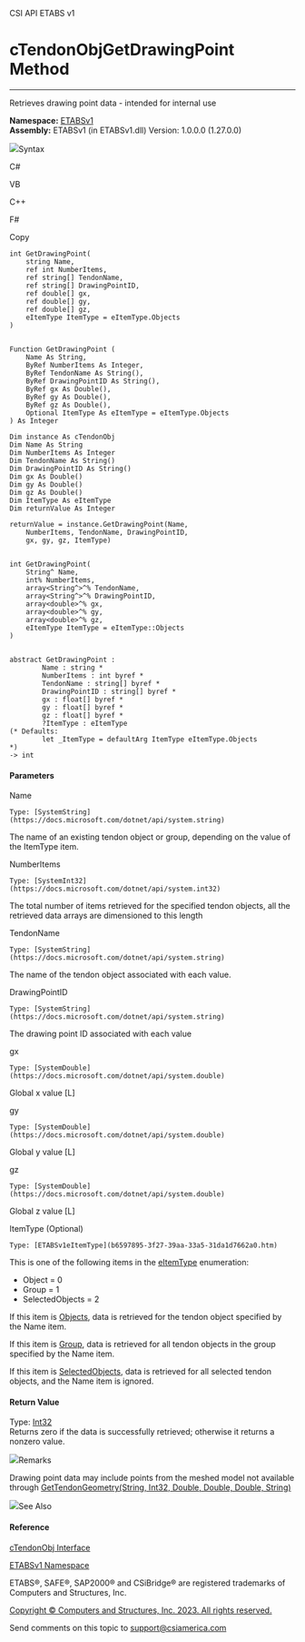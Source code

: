﻿

CSI API ETABS v1

# cTendonObjGetDrawingPoint Method  
  
---  
  
Retrieves drawing point data - intended for internal use

**Namespace:** [ETABSv1](2780f1b8-2033-5289-2298-1cdb2a7508d9.htm)  
**Assembly:** ETABSv1 (in ETABSv1.dll) Version: 1.0.0.0 (1.27.0.0)

![](../icons/SectionExpanded.png)Syntax

C#

VB

C++

F#

Copy

    
    
    int GetDrawingPoint(
    	string Name,
    	ref int NumberItems,
    	ref string[] TendonName,
    	ref string[] DrawingPointID,
    	ref double[] gx,
    	ref double[] gy,
    	ref double[] gz,
    	eItemType ItemType = eItemType.Objects
    )
    
    
    Function GetDrawingPoint ( 
    	Name As String,
    	ByRef NumberItems As Integer,
    	ByRef TendonName As String(),
    	ByRef DrawingPointID As String(),
    	ByRef gx As Double(),
    	ByRef gy As Double(),
    	ByRef gz As Double(),
    	Optional ItemType As eItemType = eItemType.Objects
    ) As Integer
    
    Dim instance As cTendonObj
    Dim Name As String
    Dim NumberItems As Integer
    Dim TendonName As String()
    Dim DrawingPointID As String()
    Dim gx As Double()
    Dim gy As Double()
    Dim gz As Double()
    Dim ItemType As eItemType
    Dim returnValue As Integer
    
    returnValue = instance.GetDrawingPoint(Name, 
    	NumberItems, TendonName, DrawingPointID, 
    	gx, gy, gz, ItemType)
    
    
    int GetDrawingPoint(
    	String^ Name, 
    	int% NumberItems, 
    	array<String^>^% TendonName, 
    	array<String^>^% DrawingPointID, 
    	array<double>^% gx, 
    	array<double>^% gy, 
    	array<double>^% gz, 
    	eItemType ItemType = eItemType::Objects
    )
    
    
    abstract GetDrawingPoint : 
            Name : string * 
            NumberItems : int byref * 
            TendonName : string[] byref * 
            DrawingPointID : string[] byref * 
            gx : float[] byref * 
            gy : float[] byref * 
            gz : float[] byref * 
            ?ItemType : eItemType 
    (* Defaults:
            let _ItemType = defaultArg ItemType eItemType.Objects
    *)
    -> int 
    

#### Parameters

Name

    Type: [SystemString](https://docs.microsoft.com/dotnet/api/system.string)  
The name of an existing tendon object or group, depending on the value of the
ItemType item.

NumberItems

    Type: [SystemInt32](https://docs.microsoft.com/dotnet/api/system.int32)  
The total number of items retrieved for the specified tendon objects, all the
retrieved data arrays are dimensioned to this length

TendonName

    Type: [SystemString](https://docs.microsoft.com/dotnet/api/system.string)  
The name of the tendon object associated with each value.

DrawingPointID

    Type: [SystemString](https://docs.microsoft.com/dotnet/api/system.string)  
The drawing point ID associated with each value

gx

    Type: [SystemDouble](https://docs.microsoft.com/dotnet/api/system.double)  
Global x value [L]

gy

    Type: [SystemDouble](https://docs.microsoft.com/dotnet/api/system.double)  
Global y value [L]

gz

    Type: [SystemDouble](https://docs.microsoft.com/dotnet/api/system.double)  
Global z value [L]

ItemType (Optional)

    Type: [ETABSv1eItemType](b6597895-3f27-39aa-33a5-31da1d7662a0.htm)  
This is one of the following items in the
[eItemType](b6597895-3f27-39aa-33a5-31da1d7662a0.htm) enumeration:

  * Object = 0
  * Group = 1
  * SelectedObjects = 2

If this item is [Objects](b6597895-3f27-39aa-33a5-31da1d7662a0.htm), data is
retrieved for the tendon object specified by the Name item.

If this item is [Group](b6597895-3f27-39aa-33a5-31da1d7662a0.htm), data is
retrieved for all tendon objects in the group specified by the Name item.

If this item is [SelectedObjects](b6597895-3f27-39aa-33a5-31da1d7662a0.htm),
data is retrieved for all selected tendon objects, and the Name item is
ignored.

#### Return Value

Type: [Int32](https://docs.microsoft.com/dotnet/api/system.int32)  
Returns zero if the data is successfully retrieved; otherwise it returns a
nonzero value.

![](../icons/SectionExpanded.png)Remarks

Drawing point data may include points from the meshed model not available
through [GetTendonGeometry(String, Int32, Double, Double, Double,
String)](56a4c58d-0fa9-7f1b-a647-18a9a78f231b.htm)

![](../icons/SectionExpanded.png)See Also

#### Reference

[cTendonObj Interface](753dc190-17d4-bab1-89d0-5d2bf9ce763f.htm)

[ETABSv1 Namespace](2780f1b8-2033-5289-2298-1cdb2a7508d9.htm)

ETABS®, SAFE®, SAP2000® and CSiBridge® are registered trademarks of Computers
and Structures, Inc.  

[Copyright © Computers and Structures, Inc. 2023. All rights
reserved.](http://www.csiamerica.com)

Send comments on this topic to
[support@csiamerica.com](mailto:support%40csiamerica.com?Subject=CSI%20API%20ETABS%20v1)

